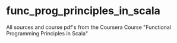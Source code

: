 # func_prog_principles_in_scala

All sources and course pdf's from the Coursera Course "Functional Programming Principles in Scala"